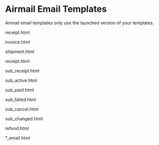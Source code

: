# Airmail Email Templates

Airmail email templates only use the launched version of your templates.


receipt.html

invoice.html

shipment.html

receipt.html

sub_receipt.html

sub_active.html	

sub_paid.html

sub_failed.html

sub_cancel.html

sub_changed.html

refund.html

*_email.html
